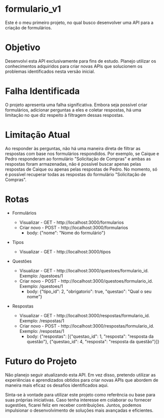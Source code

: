 # formulario_v1

Este é o meu primeiro projeto, no qual busco desenvolver uma API para a criação de formulários.

# Objetivo
Desenvolvi esta API exclusivamente para fins de estudo. Planejo utilizar os conhecimentos adquiridos para criar novas APIs que solucionem os problemas identificados nesta versão inicial.

# Falha Identificada
O projeto apresenta uma falha significativa. Embora seja possível criar formulários, adicionar perguntas a eles e coletar respostas, há uma limitação no que diz respeito à filtragem dessas respostas.

# Limitação Atual
Ao responder às perguntas, não há uma maneira direta de filtrar as respostas com base nos formulários respondidos. Por exemplo, se Caique e Pedro responderam ao formulário "Solicitação de Compras" e ambas as respostas foram armazenadas, não é possível buscar apenas pelas respostas de Caique ou apenas pelas respostas de Pedro. No momento, só é possível recuperar todas as respostas do formulário "Solicitação de Compras".

# Rotas

* Formulários
    - Visualizar - GET - http://localhost:3000/formularios
    - Criar novo - POST - http://localhost:3000/formularios
        - body: {"nome": "Nome do formulário"}

* Tipos
    - Visualizar - GET - http://localhost:3000/tipos

* Questões
    - Visualizar - GET - http://localhost:3000/questoes/formulario_id. Exemplo: /questoes/1
    - Criar novo - POST - http://localhost:3000/questoes/formulario_id. Exemplo: /questoes/1
        - body: {"tipo_id": 2, "obrigatorio": true, "questao": "Qual o seu nome"}

* Respostas
    - Visualizar - GET - http://localhost:3000/respostas/formulario_id. Exemplo: /respostas/1
    - Criar novo - POST - http://localhost:3000/respostas/formulario_id. Exemplo: /respostas/1
        - body: {"respostas": [{"questao_id": 1, "resposta": "resposta da questão"}, {"questao_id": 4, "resposta": "resposta da questão"}]}


# Futuro do Projeto
Não planejo seguir atualizando esta API. Em vez disso, pretendo utilizar as experiências e aprendizados obtidos para criar novas APIs que abordem de maneira mais eficaz os desafios identificados aqui.

Sinta-se à vontade para utilizar este projeto como referência ou base para suas próprias iniciativas. Caso tenha interesse em colaborar ou fornecer sugestões, ficarei feliz em receber contribuições. Juntos, podemos impulsionar o desenvolvimento de soluções mais avançadas e eficientes.
